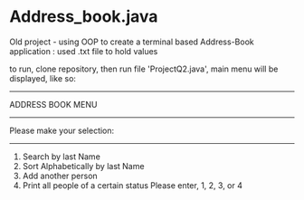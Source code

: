# Address_book.java
Old project - using OOP to create a terminal based Address-Book application : used .txt file to hold values

to run, clone repository, then run file 'ProjectQ2.java', main menu will be displayed, like so:

___________________
ADDRESS BOOK MENU
___________________
Please make your selection:
____________________________
1. Search by last Name
2. Sort Alphabetically by last Name
3. Add another person
4. Print all people of a certain status
Please enter, 1, 2, 3, or 4

